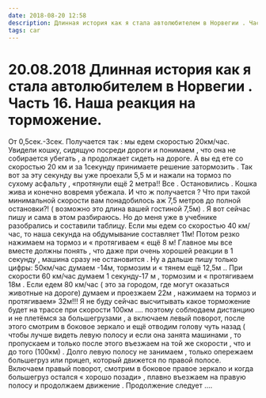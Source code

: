 ```yaml
---
date: 2018-08-20 12:58
description: Длинная история как я стала автолюбителем в Норвегии . Часть 16. Наша реакция на торможение.
tags: car
---
```

# 20.08.2018 Длинная история как я стала автолюбителем в Норвегии . Часть 16. Наша реакция на торможение.

От 0,5сек.-3сек.  Получается так : мы едем скоростью 20км/час.  Увидели кошку, сидящую посреди дороги и понимаем , что она не собирается убегать , а продолжает сидеть на дороге. А вы ед ете со скоростью 20 км  и за 1секунду принимаете решение затормозить .  Так вот за эту секунду вы уже проехали 5,5 м  и нажали на тормоз по сухому асфальту , «протянули ещё 2 метра!!   Все . Остановились  . Кошка жива и конечно вовремя убежала. И что ж получается ? Что при такой минимальной скорости вам понадобилось аж 7,5 метров до полной остановки?!  ( возможно это длина вашей гостиной 7,5м) .   Я вот сейчас пишу и сама в этом разбираюсь. Но  до меня уже  в учебнике разобрались и составили таблицу.  Если мы едем со скоростью 40 км/час, то наша секунда на обдумывание составляет  11м! Потом резко нажимаем на тормоз и « протягиваем « ещё 8 м!   Главное мы все вместе должны понять , что даже при очень хорошей реакции в 1 секунду , машина сразу не остановится .  Ну а дальше пишу только цифры: 50км/час думаем  -14м, тормозим и « тянем ещё 12,5м  .. При скорости 60 км/час думаем 1 секунду-17 м , тормозим и « протягиваем 18м  . Если едем 80 км/час ( это за городом, где могут оказаться животные на дороге) думаем и проезжаем 22м , нажимаем на тормоз и протягиваем» 32м!!!   Я не буду сейчас высчитывать какое торможение будет на трассе при скорости 100км .... поэтому соблюдаем дистанцию  и не плетёмся за большегрузами , а включаем левый поворот, после этого смотрим в боковое зеркало и ещё отводим голову чуть назад ( чтобы лучше видеть левую полосу и если она занята машинами , то пропускаем  и только после этого въезжаем на той же скорости , что и до того (100км) . Долго левую полосу не занимаем , только опережаем  большегруз или прицеп, который движется по правой полосе. Включаем правый поворот, смотрим в боковое правое зеркало и когда большегруз остался « хорошо позади» , плавно въезжаем на правую полосу и продолжаем движение .     Продолжение следует  ....
